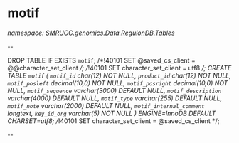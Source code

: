 ﻿# motif
_namespace: [SMRUCC.genomics.Data.RegulonDB.Tables](./index.md)_

--
 
 DROP TABLE IF EXISTS `motif`;
 /*!40101 SET @saved_cs_client = @@character_set_client */;
 /*!40101 SET character_set_client = utf8 */;
 CREATE TABLE `motif` (
 `motif_id` char(12) NOT NULL,
 `product_id` char(12) NOT NULL,
 `motif_posleft` decimal(10,0) NOT NULL,
 `motif_posright` decimal(10,0) NOT NULL,
 `motif_sequence` varchar(3000) DEFAULT NULL,
 `motif_description` varchar(4000) DEFAULT NULL,
 `motif_type` varchar(255) DEFAULT NULL,
 `motif_note` varchar(2000) DEFAULT NULL,
 `motif_internal_comment` longtext,
 `key_id_org` varchar(5) NOT NULL
 ) ENGINE=InnoDB DEFAULT CHARSET=utf8;
 /*!40101 SET character_set_client = @saved_cs_client */;
 
 --




